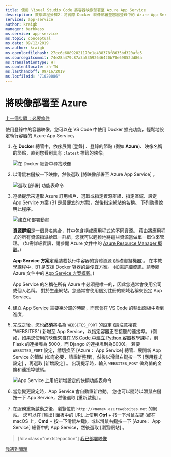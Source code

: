 ```yaml
---
title: 使用 Visual Studio Code 將容器映像部署至 Azure App Service
description: 教學課程步驟2：將實際 Docker 映像部署至容器登錄中的 Azure App Service。
services: app-service
author: kraigb
manager: barbkess
ms.service: app-service
ms.topic: conceptual
ms.date: 09/12/2019
ms.author: kraigb
ms.openlocfilehash: 27cc6e68892821170c1e438378f8635bd320afe5
ms.sourcegitcommit: 74e28a479c87a3a53592646420b78e69852dd86a
ms.translationtype: HT
ms.contentlocale: zh-TW
ms.lasthandoff: 09/16/2019
ms.locfileid: "71020086"
---
```

# <a name="deploy-the-image-to-azure"></a>將映像部署至 Azure

[上一個步驟：必要條件](tutorial-deploy-containers-01.md)

使用登錄中的容器映像，您可以在 VS Code 中使用 Docker 擴充功能，輕鬆地設定執行容器的 Azure App Service。

1. 在 **Docker** 總管中，依序展開 [登錄]  、登錄的節點 (例如 **Azure**)、映像名稱的節點，直到您看到具有 `:latest` 標籤的映像。

    ![在 Docker 總管中尋找映像](media/deploy-containers/deploy-find-image.png)

1. 以滑鼠右鍵按一下映像，然後選取 [將映像部署至 Azure App Service]  。

    ![選取 [部署] 功能表命令](media/deploy-containers/deploy-menu.png)

1. 遵循提示來選取 Azure 訂用帳戶、選取或指定資源群組、指定區域、設定 App Service 方案 (B1 是最便宜的方案)，然後指定網站的名稱。 下列動畫說明此程序。

    ![建立和部署動畫](media/deploy-containers/deploy-to-app-service.gif)

    **資源群組**是一個具名集合，其中包含構成應用程式的不同資源。 藉由將應用程式的所有資源指派給單一群組，您就可以輕鬆地將這些資源當做單一單位來管理。 (如需詳細資訊，請參閱 Azure 文件中的 [Azure Resource Manager 概觀](https://docs.microsoft.com/azure/azure-resource-manager/resource-group-overview)。)

    **App Service 方案**定義裝載執行中容器的實體資源 (基礎虛擬機器)。 在本教學課程中，B1 是支援 Docker 容器的最便宜方案。 (如需詳細資訊，請參閱 Azure 文件中的 [App Service 方案概觀](https://docs.microsoft.com/azure/app-service/azure-web-sites-web-hosting-plans-in-depth-overview)。)

    App Service 的名稱在所有 Azure 中必須是唯一的，因此您通常會使用公司或個人名稱。 對於生產網站，您通常會使用個別註冊的網域名稱來設定 App Service。

1. 建立 App Service 需要幾分鐘的時間，而您會在 VS Code 的輸出面板中看到進度。

1. 完成之後，您也**必須**將名為 `WEBSITES_PORT` 的設定 (請注意複數 "WEBSITES") 新增至 App Service，以指定容器正在接聽的連接埠。 (例如，如果您使用的映像來自[在 VS Code 中建立 Python 容器](https://code.visualstudio.com/docs/python/tutorial-create-container)教學課程，則 Flask 的連接埠為 5000，而 Django 的連接埠則為8000)。 若要 `WEBSITES_PORT` 設定，請切換至 [Azure：  App Service] 總管、展開新 App Service 的節點 (如有必要，請重新整理)，然後以滑鼠右鍵按一下 [應用程式設定]  ，再選取 [新增設定]  。 出現提示時，輸入 `WEBSITES_PORT` 做為值的金鑰和連接埠號碼。

    ![App Service 上用於新增設定的快顯功能表命令](media/deploy-containers/add-app-service-setting.png)

1. 當您變更設定時，App Service 會自動重新啟動。 您也可以隨時以滑鼠右鍵按一下 App Service，然後選取 [重新啟動]  。

1. 在服務重新啟動之後，瀏覽位於 `http://<name>.azurewebsites.net` 的網站。 您可以在 [輸出] 面板中的 URL 上使用 **Ctrl** + 按一下滑鼠左鍵 (或在 macOS 上，**Cmd** + 按一下滑鼠左鍵)，或以滑鼠右鍵按一下 [Azure：  App Service] 總管中的 App Service，然後選取 [瀏覽網站]  。

> [!div class="nextstepaction"]
> [我已部署映像](tutorial-deploy-containers-03.md)

[我遇到問題](https://www.research.net/r/PWZWZ52?tutorial=vscode-appservice-containers&step=02-deploy-container)
